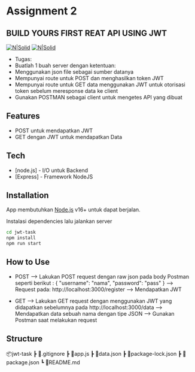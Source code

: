 # Assignment 2
## BUILD YOURS FIRST REAT API USING JWT

[![N|Solid](https://img.shields.io/badge/Node.js-43853D?style=for-the-badge&logo=node.js&logoColor=white)](https://nodejs.org/en/) [![N|Solid](https://img.shields.io/badge/Express.js-404D59?style=for-the-badge)](https://expressjs.com/)

- Tugas:
- Buatlah 1 buah server dengan ketentuan:
- Menggunakan json file sebagai sumber datanya    
- Mempunyai route untuk POST dan menghasilkan token JWT
- Mempunyai route untuk GET data menggunakan JWT untuk otorisasi token sebelum meresponse data ke client
- Gunakan POSTMAN sebagai client untuk mengetes API yang dibuat

## Features

- POST untuk mendapatkan JWT
- GET dengan JWT untuk mendapatkan Data

## Tech

- [node.js] - I/O untuk Backend
- [Express] - Framework NodeJS

## Installation

App membutuhkan [Node.js](https://nodejs.org/) v16+ untuk dapat berjalan.

Instalasi dependencies lalu jalankan server

```sh
cd jwt-task
npm install
npm run start
```

## How to Use
- POST
    --> Lakukan POST request dengan raw json pada body Postman seperti berikut :
    {
        "username": "nama",
        "password": "pass"
    }
    --> Request pada: http://localhost:3000/register
    --> Mendapatkan JWT

- GET
    --> Lakukan GET request dengan menggunakan JWT yang didapatkan sebelumnya pada http://localhost:3000/data
    --> Mendapatkan data sebuah nama dengan tipe JSON
    --> Gunakan Postman saat melakukan request

## Structure

📦jwt-task
 ┣ 📜.gitignore
 ┣ 📜app.js
 ┣ 📜data.json
 ┣ 📜package-lock.json
 ┣ 📜package.json
 ┗ 📜README.md
